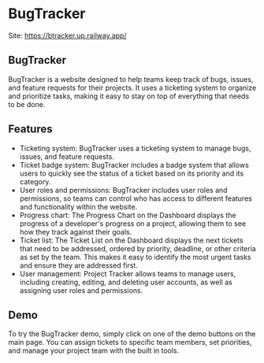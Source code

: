 # BugTracker
Site: https://btracker.up.railway.app/

## BugTracker
BugTracker is a website designed to help teams keep track of bugs, issues, and feature requests for their projects. It uses a ticketing system to organize and prioritize tasks, making it easy to stay on top of everything that needs to be done.

## Features
* Ticketing system: BugTracker uses a ticketing system to manage bugs, issues, and feature requests.
* Ticket badge system: BugTracker includes a badge system that allows users to quickly see the status of a ticket based on its priority and its category.
* User roles and permissions: BugTracker includes user roles and permissions, so teams can control who has access to different features and functionality within the website.
* Progress chart: The Progress Chart on the Dashboard displays the progress of a developer's progress on a project, allowing them to see how they track against their goals.
* Ticket list: The Ticket List on the Dashboard displays the next tickets that need to be addressed, ordered by priority, deadline, or other criteria as set by the team. This makes it easy to identify the most urgent tasks and ensure they are addressed first.
* User management: Project Tracker allows teams to manage users, including creating, editing, and deleting user accounts, as well as assigning user roles and permissions.

## Demo
To try the BugTracker demo, simply click on one of the demo buttons on the main page. You can assign tickets to specific team members, set priorities, and manage your project team with the built in tools.
